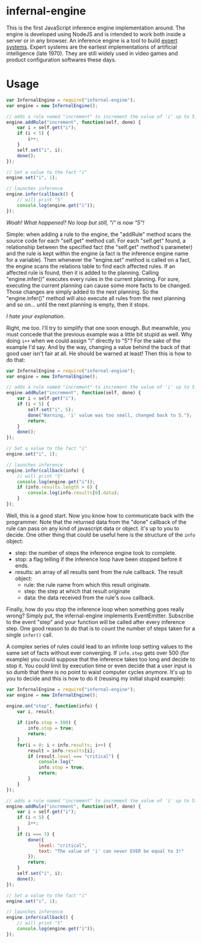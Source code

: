 infernal-engine
===============

This is the first JavaScript inference engine implementation around. The 
engine is developed using NodeJS and is intended to work both inside a 
server or in any browser. An inference engine is a tool to build 
[expert systems](http://en.wikipedia.org/wiki/Expert_system). Expert systems 
are the earliest implementations of artificial intelligence (late 1970). They 
are still widely used in video games and product configuration softwares 
these days. 

Usage
=====

```javascript
var InfernalEngine = require("infernal-engine");
var engine = new InfernalEngine();

// adds a rule named "increment" to increment the value of 'i' up to 5.
engine.addRule("increment", function(self, done) {
	var i = self.get("i");
	if (i < 5) {
		i++;
	}
	self.set("i", i);
	done();
});

// Set a value to the fact "i"
engine.set("i", 1);

// launches inference
engine.infer(callback() {
	// will print "5"
	console.log(engine.get("i"));
});
```

_Woah! What happened? No loop but still, "i" is now "5"!_ 

Simple: when adding a rule to the engine, the "addRule" method scans the 
source code for each "self.get" method call. For each "self.get" found, a 
relationship between the specified fact (the "self.get" method's parameter)
and the rule is kept within the engine (a fact is the inference engine name 
for a variable). Then whenever the "engine.set" method is called on a fact, 
the engine scans the relations table to find each affected rules. If an
affected rule is found, then it is added to the planning. Calling 
"engine.infer()" executes every rules in the current planning. For sure, 
executing the current planning can cause some more facts to be changed. Those
changes are simply added to the next planning. So the "engine.infer()" method
will also execute all rules from the next planning and so on... until the 
next planning is empty, then it stops.

_I hate your explanation._

Right, me too. I'll try to simplify that one soon enough. But meanwhile, you must 
concede that the previous example was a little bit stupid as well. Why doing `i++` 
when we could assign "i" directly to "5"? For the sake of the example I'd say. And by
the way, changing a value behind the back of that good user isn't fair at all. He 
should be warned at least! Then this is how to do that:

```javascript
var InfernalEngine = require("infernal-engine");
var engine = new InfernalEngine();

// adds a rule named "increment" to increment the value of 'i' up to 5.
engine.addRule("increment", function(self, done) {
	var i = self.get("i");
	if (i < 5) {
		self.set("i", 5);
		done("Warning, 'i' value was too small, changed back to 5.");
		return;
	}
	done();
});

// Set a value to the fact "i"
engine.set("i", 1);

// launches inference
engine.infer(callback(info) {
	// will print "5"
	console.log(engine.get("i"));
	if (info.results.length > 0) {
		console.log(info.results[0].data);
	}
});
```

Well, this is a good start. Now you know how to communicate back with the 
programmer. Note that the returned data from the "done" callback of the 
rule can pass on any kind of javascript data or object. it's up to you to 
decide. One other thing that could be useful here is the structure of the 
`info` object:

* step: the number of steps the inference engine took to complete.
* stop: a flag telling if the inference loop have been stopped before it ends.
* results: an array of all results sent from the rule callback. The result object:
	* rule: the rule name from which this result originate.
	* step: the step at which that result originate
	* data: the data received from the rule's `done` callback.
	
Finally, how do you stop the inference loop when something goes really wrong?
Simply put, the infernal-engine implements EventEmitter. Subscribe to the event
"step" and your function will be called after every inference step. One good
reason to do that is to count the number of steps taken for a single `infer()` 
call. 

A complex series of rules could lead to an infinite loop setting values to 
the same set of facts without ever converging. If `info.step` gets over 500 
(for example) you could suppose that the inference takes too long and decide 
to stop it. You could limit by execution time or even decide that a user 
input is so dumb that there is no point to waist computer cycles anymore. 
It's up to you to decide and this is how to do it (reusing my initial stupid 
example):

```javascript
var InfernalEngine = require("infernal-engine");
var engine = new InfernalEngine();

engine.on("step", function(info) {
	var i, result;
	
	if (info.step > 500) {
		info.stop = true;
		return;
	}
	for(i = 0; i < info.results; i++) {
		result = info.results[i];
		if (result.level === "critical") {
			console.log("
			info.stop = true;
			return;
		}
	}
});

// adds a rule named "increment" to increment the value of 'i' up to 5.
engine.addRule("increment", function(self, done) {
	var i = self.get("i");
	if (i < 5) {
		i++;
	}
	if (i === 3) {
		done({
			level: "critical",
			text: "The value of 'i' can never EVER be equal to 3!"
		});
		return;
	}
	self.set("i", i);
	done();
});

// Set a value to the fact "i"
engine.set("i", 1);

// launches inference
engine.infer(callback() {
	// will print "5"
	console.log(engine.get("i"));
});
``` 

